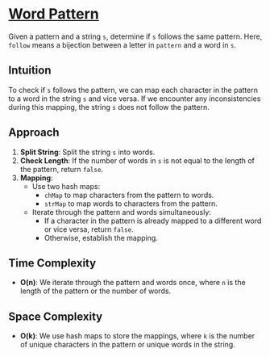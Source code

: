 # [Word Pattern](https://leetcode.com/problems/word-pattern/)
Given a pattern and a string `s`, determine if `s` follows the same pattern. Here, `follow` means a bijection between a letter in `pattern` and a word in `s`.

## Intuition
To check if `s` follows the pattern, we can map each character in the pattern to a word in the string `s` and vice versa. If we encounter any inconsistencies during this mapping, the string `s` does not follow the pattern.

## Approach
1. **Split String**: Split the string `s` into words.
2. **Check Length**: If the number of words in `s` is not equal to the length of the pattern, return `false`.
3. **Mapping**:
   - Use two hash maps:
     - `chMap` to map characters from the pattern to words.
     - `strMap` to map words to characters from the pattern.
   - Iterate through the pattern and words simultaneously:
     - If a character in the pattern is already mapped to a different word or vice versa, return `false`.
     - Otherwise, establish the mapping.

## Time Complexity
- **O(n)**: We iterate through the pattern and words once, where `n` is the length of the pattern or the number of words.

## Space Complexity
- **O(k)**: We use hash maps to store the mappings, where `k` is the number of unique characters in the pattern or unique words in the string.
